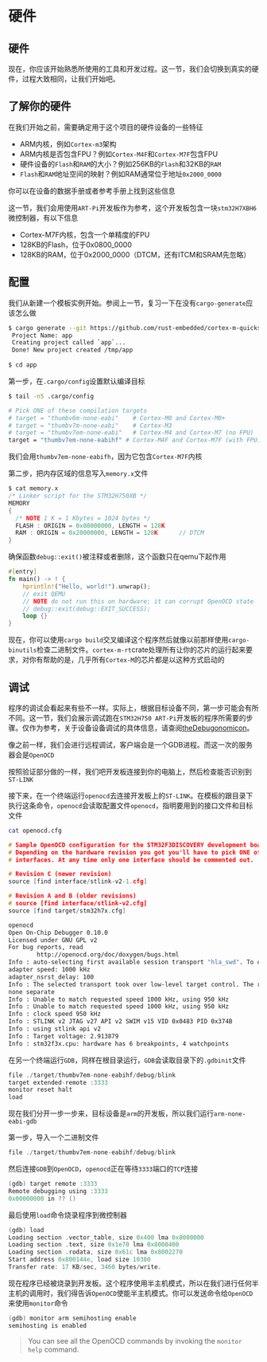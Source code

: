 # 硬件

## 硬件

现在，你应该开始熟悉所使用的工具和开发过程。这一节，我们会切换到真实的硬件，过程大致相同，让我们开始吧。

## 了解你的硬件

在我们开始之前，需要确定用于这个项目的硬件设备的一些特征

-   ARM内核，例如`Cortex-m3`架构
-   ARM内核是否包含FPU？例如`Cortex-M4F`和`Cortex-M7F`包含FPU
-   硬件设备的`Flash`和`RAM`的大小？例如256KB的`Flash`和32KB的`RAM`
-   `Flash`和`RAM`地址空间的映射？例如RAM通常位于地址`0x2000_0000`

你可以在设备的数据手册或者参考手册上找到这些信息



这一节，我们会用使用`ART-Pi`开发板作为参考，这个开发板包含一块`stm32H7XBH6`微控制器，有以下信息

-   Cortex-M7F内核，包含一个单精度的FPU
-   128KB的Flash，位于0x0800_0000
-   128KB的RAM，位于0x2000_0000（DTCM，还有ITCM和SRAM先忽略）

## 配置

我们从新建一个模板实例开始。参阅上一节，复习一下在没有`cargo-generate`应该怎么做

```bash
$ cargo generate --git https://github.com/rust-embedded/cortex-m-quickstart
 Project Name: app
 Creating project called `app`...
 Done! New project created /tmp/app
 
$ cd app
```

第一步，在`.cargo/config`设置默认编译目标

```bash
$ tail -n5 .cargo/config

# Pick ONE of these compilation targets
# target = "thumbv6m-none-eabi"    # Cortex-M0 and Cortex-M0+
# target = "thumbv7m-none-eabi"    # Cortex-M3
# target = "thumbv7em-none-eabi"   # Cortex-M4 and Cortex-M7 (no FPU)
target = "thumbv7em-none-eabihf" # Cortex-M4F and Cortex-M7F (with FPU)
```

我们会用`thumbv7em-none-eabifh`，因为它包含`Cortex-M7F`内核

第二步，把内存区域的信息写入`memory.x`文件

```c
$ cat memory.x
/* Linker script for the STM32H750XB */
MEMORY
{
  /* NOTE 1 K = 1 Kbytes = 1024 bytes */
  FLASH : ORIGIN = 0x08000000, LENGTH = 128K
  RAM : ORIGIN = 0x20000000, LENGTH = 128K 	 	// DTCM
}
```

确保函数`debug::exit()`被注释或者删除，这个函数只在qemu下起作用

```rust
#[entry]
fn main() -> ! {
    hprintln!("Hello, world!").unwrap();
    // exit QEMU
    // NOTE do not run this on hardware; it can corrupt OpenOCD state
    // debug::exit(debug::EXIT_SUCCESS);
    loop {}
}
```

现在，你可以使用`cargo build`交叉编译这个程序然后就像以前那样使用`cargo-binutils`检查二进制文件。`cortex-m-rt`crate处理所有让你的芯片的运行起来要求，对你有帮助的是，几乎所有`Cortex-M`的芯片都是以这种方式启动的

## 调试

程序的调试会看起来有些不一样。实际上，根据目标设备不同，第一步可能会有所不同。这一节，我们会展示调试跑在`STM32H750 ART-Pi`开发板的程序所需要的步骤。仅作为参考，关于设备设备调试的具体信息，请查阅[theDebugonomicon](https://github.com/rust-embedded/debugonomicon)。



像之前一样，我们会进行远程调试，客户端会是一个GDB进程。而这一次的服务器会是`OpenOCD`



按照验证部分做的一样，我们吧开发板连接到你的电脑上，然后检查能否识别到`ST-LINK`



接下来，在一个终端运行`openocd`去连接开发板上的`ST-LINK`。在模板的跟目录下执行这条命令，`openocd`会读取配置文件`openocd`，指明要用到的接口文件和目标文件

```bash
cat openocd.cfg
```

```c
# Sample OpenOCD configuration for the STM32F3DISCOVERY development board
# Depending on the hardware revision you got you'll have to pick ONE of these
# interfaces. At any time only one interface should be commented out.

# Revision C (newer revision)
source [find interface/stlink-v2-1.cfg]

# Revision A and B (older revisions)
# source [find interface/stlink-v2.cfg]
source [find target/stm32h7x.cfg]
```

```bash
openocd
Open On-Chip Debugger 0.10.0
Licensed under GNU GPL v2
For bug reports, read
        http://openocd.org/doc/doxygen/bugs.html
Info : auto-selecting first available session transport "hla_swd". To override use 'transport select <transport>'.
adapter speed: 1000 kHz
adapter_nsrst_delay: 100
Info : The selected transport took over low-level target control. The results might differ compared to plain JTAG/SWD
none separate
Info : Unable to match requested speed 1000 kHz, using 950 kHz
Info : Unable to match requested speed 1000 kHz, using 950 kHz
Info : clock speed 950 kHz
Info : STLINK v2 JTAG v27 API v2 SWIM v15 VID 0x0483 PID 0x374B
Info : using stlink api v2
Info : Target voltage: 2.913879
Info : stm32f3x.cpu: hardware has 6 breakpoints, 4 watchpoints
```

在另一个终端运行`GDB`，同样在根目录运行，`GDB`会读取目录下的`.gdbinit`文件

```c
file ./target/thumbv7em-none-eabihf/debug/blink
target extended-remote :3333
monitor reset halt
load
```

现在我们分开一步一步来，目标设备是`arm`的开发板，所以我们运行`arm-none-eabi-gdb`

第一步，导入一个二进制文件

```c
file ./target/thumbv7em-none-eabihf/debug/blink
```

然后连接`GDB`到`OpenOCD`，`openocd`正在等待`3333`端口的`TCP`连接

```c
(gdb) target remote :3333
Remote debugging using :3333
0x00000000 in ?? ()
```

最后使用`load`命令烧录程序到微控制器

```c
(gdb) load
Loading section .vector_table, size 0x400 lma 0x8000000
Loading section .text, size 0x1e70 lma 0x8000400
Loading section .rodata, size 0x61c lma 0x8002270
Start address 0x800144e, load size 10380
Transfer rate: 17 KB/sec, 3460 bytes/write.
```

现在程序已经被烧录到开发板。这个程序使用半主机模式，所以在我们进行任何半主机的调用时，我们得告诉`OpenOCD`使能半主机模式。你可以发送命令给`OpenOCD`来使用`monitor`命令

```c
(gdb) monitor arm semihosting enable
semihosting is enabled
```

>   You can see all the OpenOCD commands by invoking the `monitor help` command.

